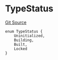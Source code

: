 # TypeStatus
[Git Source](https://github.com/metacontract/mc/blob/df7a49283d8212c99bebd64a186325e91d34c075/resources/devkit/api-reference/types/TypeGuard.sol)


```solidity
enum TypeStatus {
    Uninitialized,
    Building,
    Built,
    Locked
}
```

